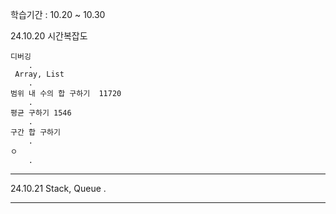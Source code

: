 학습기간 : 10.20 ~ 10.30

24.10.20
	 시간복잡도 
		
	디버깅
		.
	 Array, List 
		. 
	범위 내 수의 합 구하기  11720
		.
	평균 구하기 1546
		. 
	구간 합 구하기 
		.
	ㅇ
		. 

--- 

24.10.21
	 Stack, Queue 
		.

--- 

